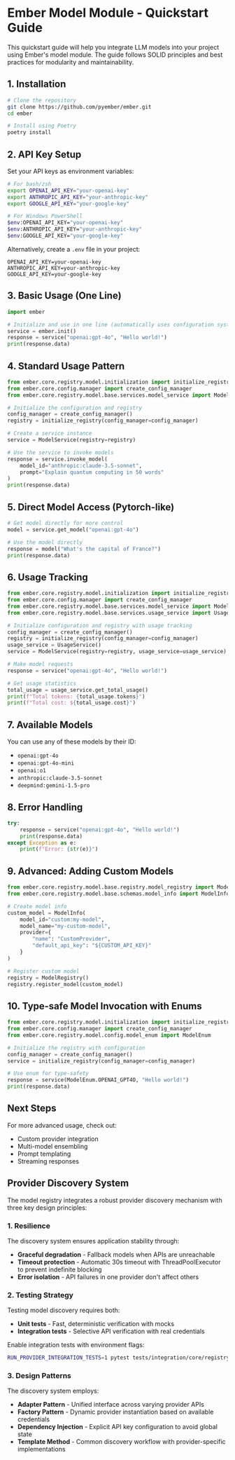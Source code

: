 # Ember Model Module - Quickstart Guide

This quickstart guide will help you integrate LLM models into your project using Ember's model module. The guide follows SOLID principles and best practices for modularity and maintainability.

## 1. Installation

```bash
# Clone the repository
git clone https://github.com/pyember/ember.git
cd ember

# Install using Poetry
poetry install
```

## 2. API Key Setup

Set your API keys as environment variables:

```bash
# For bash/zsh
export OPENAI_API_KEY="your-openai-key"
export ANTHROPIC_API_KEY="your-anthropic-key"
export GOOGLE_API_KEY="your-google-key"

# For Windows PowerShell
$env:OPENAI_API_KEY="your-openai-key"
$env:ANTHROPIC_API_KEY="your-anthropic-key"
$env:GOOGLE_API_KEY="your-google-key"
```

Alternatively, create a `.env` file in your project:

```env
OPENAI_API_KEY=your-openai-key
ANTHROPIC_API_KEY=your-anthropic-key
GOOGLE_API_KEY=your-google-key
```

## 3. Basic Usage (One Line)

```python
import ember

# Initialize and use in one line (automatically uses configuration system)
service = ember.init()
response = service("openai:gpt-4o", "Hello world!")
print(response.data)
```

## 4. Standard Usage Pattern

```python
from ember.core.registry.model.initialization import initialize_registry
from ember.core.config.manager import create_config_manager
from ember.core.registry.model.base.services.model_service import ModelService

# Initialize the configuration and registry
config_manager = create_config_manager()
registry = initialize_registry(config_manager=config_manager)

# Create a service instance
service = ModelService(registry=registry)

# Use the service to invoke models
response = service.invoke_model(
    model_id="anthropic:claude-3.5-sonnet", 
    prompt="Explain quantum computing in 50 words"
)
print(response.data)
```

## 5. Direct Model Access (Pytorch-like)

```python
# Get model directly for more control
model = service.get_model("openai:gpt-4o")

# Use the model directly
response = model("What's the capital of France?")
print(response.data)
```

## 6. Usage Tracking

```python
from ember.core.registry.model.initialization import initialize_registry
from ember.core.config.manager import create_config_manager
from ember.core.registry.model.base.services.model_service import ModelService
from ember.core.registry.model.base.services.usage_service import UsageService

# Initialize configuration and registry with usage tracking
config_manager = create_config_manager()
registry = initialize_registry(config_manager=config_manager)
usage_service = UsageService()
service = ModelService(registry=registry, usage_service=usage_service)

# Make model requests
response = service("openai:gpt-4o", "Hello world!")

# Get usage statistics
total_usage = usage_service.get_total_usage()
print(f"Total tokens: {total_usage.tokens}")
print(f"Total cost: ${total_usage.cost}")
```

## 7. Available Models

You can use any of these models by their ID:

- `openai:gpt-4o`
- `openai:gpt-4o-mini`
- `openai:o1`
- `anthropic:claude-3.5-sonnet`
- `deepmind:gemini-1.5-pro`

## 8. Error Handling

```python
try:
    response = service("openai:gpt-4o", "Hello world!")
    print(response.data)
except Exception as e:
    print(f"Error: {str(e)}")
```

## 9. Advanced: Adding Custom Models

```python
from ember.core.registry.model.base.registry.model_registry import ModelRegistry
from ember.core.registry.model.base.schemas.model_info import ModelInfo

# Create model info
custom_model = ModelInfo(
    model_id="custom:my-model",
    model_name="my-custom-model",
    provider={
        "name": "CustomProvider",
        "default_api_key": "${CUSTOM_API_KEY}"
    }
)

# Register custom model
registry = ModelRegistry()
registry.register_model(custom_model)
```

## 10. Type-safe Model Invocation with Enums

```python
from ember.core.registry.model.initialization import initialize_registry  
from ember.core.config.manager import create_config_manager
from ember.core.registry.model.config.model_enum import ModelEnum

# Initialize the registry with configuration
config_manager = create_config_manager()
service = initialize_registry(config_manager=config_manager)

# Use enum for type-safety
response = service(ModelEnum.OPENAI_GPT4O, "Hello world!")
print(response.data)
```

## Next Steps

For more advanced usage, check out:
- Custom provider integration
- Multi-model ensembling
- Prompt templating
- Streaming responses

## Provider Discovery System

The model registry integrates a robust provider discovery mechanism with three key design principles:

### 1. Resilience

The discovery system ensures application stability through:
- **Graceful degradation** - Fallback models when APIs are unreachable
- **Timeout protection** - Automatic 30s timeout with ThreadPoolExecutor to prevent indefinite blocking
- **Error isolation** - API failures in one provider don't affect others

### 2. Testing Strategy

Testing model discovery requires both:
- **Unit tests** - Fast, deterministic verification with mocks
- **Integration tests** - Selective API verification with real credentials

Enable integration tests with environment flags:
```bash
RUN_PROVIDER_INTEGRATION_TESTS=1 pytest tests/integration/core/registry/test_provider_discovery.py -v
```

### 3. Design Patterns

The discovery system employs:
- **Adapter Pattern** - Unified interface across varying provider APIs
- **Factory Pattern** - Dynamic provider instantiation based on available credentials
- **Dependency Injection** - Explicit API key configuration to avoid global state
- **Template Method** - Common discovery workflow with provider-specific implementations